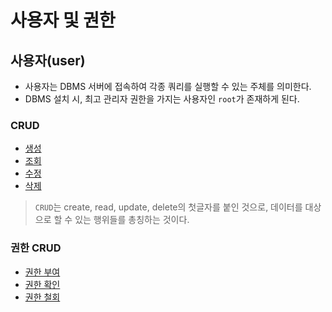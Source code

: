 # 사용자 및 권한

## 사용자(user)

- 사용자는 DBMS 서버에 접속하여 각종 쿼리를 실행할 수 있는 주체를 의미한다.
- DBMS 설치 시, 최고 관리자 권한을 가지는 사용자인 `root`가 존재하게 된다.

### CRUD

- [생성](./user_and_privilege/create.md)
- [조회](./user_and_privilege/select.md)
- [수정](./user_and_privilege/alter.md)
- [삭제](./user_and_privilege/drop.md)

> `CRUD`는 create, read, update, delete의 첫글자를 붙인 것으로, 데이터를 대상으로 할 수 있는 행위들를 총칭하는 것이다.

### 권한 CRUD

- [권한 부여](./user_and_privilege/grant.md)
- [권한 확인](./user_and_privilege/show.md)
- [권한 철회](./user_and_privilege/revoke.md)

